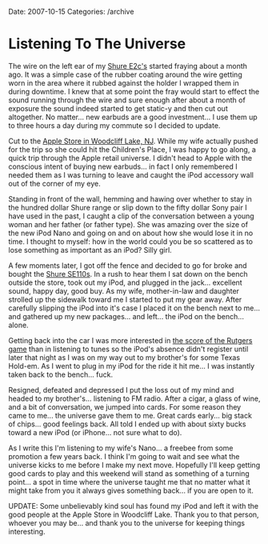 Date: 2007-10-15
Categories: /archive

# Listening To The Universe

The wire on the left ear of my <a href="http://www.shure.com/PersonalAudio/Products/Earphones/ESeries/us_pa_E2c_content">Shure E2c's</a> started fraying about a month ago.  It was a simple case of the rubber coating around the wire getting worn in the area where it rubbed against the holder I wrapped them in during downtime.  I knew that at some point the fray would start to effect the sound running through the wire and sure enough after about a month of exposure the sound indeed started to get static-y and then cut out altogether.  No matter... new earbuds are a good investment... I use them up to three hours a day during my commute so I decided to update.

Cut to the <a href="http://www.apple.com/retail/tices/week/20071014.html">Apple Store in Woodcliff Lake, NJ</a>.  While my wife actually pushed for the trip so she could hit the Children's Place, I was happy to go along, a quick trip through the Apple retail universe.  I didn't head to Apple with the conscious intent of buying new earbuds... in fact I only remembered I needed them as I was turning to leave and caught the iPod accessory wall out of the corner of my eye.

Standing in front of the wall, hemming and hawing over whether to stay in the hundred dollar Shure range or slip down to the fifty dollar Sony pair I have used in the past, I caught a clip of the conversation between a young woman and her father (or father type).  She was amazing over the size of the new iPod Nano and going on and on about how she would lose it in no time.  I thought to myself: how in the world could you be so scattered as to lose something as important as an iPod?  Silly girl.

A few moments later, I got off the fence and decided to go for broke and bought the <a href="http://www.shure.com/PersonalAudio/Products/Earphones/SEModels/us_pa_se110_content">Shure SE110s</a>.  In a rush to hear them I sat down on the bench outside the store, took out my iPod, and plugged in the jack... excellent sound, happy day, good buy.  As my wife, mother-in-law and daughter strolled up the sidewalk toward me I started to put my gear away.  After carefully slipping the iPod into it's case I placed it on the bench next to me... and gathered up my new packages... and left... the iPod on the bench... alone.

Getting back into the car I was more interested in <a href="http://www.nytimes.com/2007/10/14/sports/ncaafootball/14syracuse.html?ex=1350100800&amp;en=4cf416547d49a835&amp;ei=5124&amp;partner=permalink&amp;exprod=permalink">the score of the Rutgers game</a> than in listening to tunes so the iPod's absence didn't register until later that night as I was on my way out to my brother's for some Texas Hold-em.  As I went to plug in my iPod for the ride it hit me... I was instantly taken back to the bench... fuck.

Resigned, defeated and depressed I put the loss out of my mind and headed to my brother's... listening to FM radio.  After a cigar, a glass of wine, and a bit of conversation, we jumped into cards.  For some reason they came to me... the universe gave them to me.  Great cards early... big stack of chips... good feelings back.  All told I ended up with about sixty bucks toward a new iPod (or iPhone... not sure what to do).

As I write this I'm listening to my wife's Nano... a freebee from some promotion a few years back. I think I'm going to wait and see what the universe kicks to me before I make my next move.  Hopefully I'll keep getting good cards to play and this weekend will stand as something of a turning point... a spot in time where the universe taught me that no matter what it might take from you it always gives something back... if you are open to it.

UPDATE: Some unbelievably kind soul has found my iPod and left it with the good people at the Apple Store in Woodcliff Lake.  Thank you to that person, whoever you may be... and thank you to the universe for keeping things interesting.
